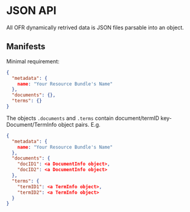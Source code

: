 # JSON API
All OFR dynamically retrived data is JSON files parsable into an object.
## Manifests
Minimal requirement:
```json
{
  "metadata": {
    name: "Your Resource Bundle's Name"
  },
  "documents": {},
  "terms": {}
}
```
The objects `.documents` and `.terms` contain document/termID key-Document/TermInfo object pairs. E.g.
```json
{
  "metadata": {
    name: "Your Resource Bundle's Name"
  },
  "documents": {
    "docID1": <a DocumentInfo object>,
    "docID2": <a DocumentInfo object>
  },
  "terms": {
    "termID1": <a TermInfo object>,
    "termID2": <a TermInfo object>
  }
}
```
